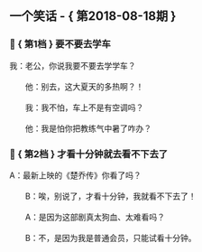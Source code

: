 ## 一个笑话 - { 第2018-08-18期 }
</hr>

### :jack_o_lantern: { 第1档 } 要不要去学车
我：老公，你说我要不要去学学车？<br/><br/>　　他：别去，这大夏天的多热啊？！<br/><br/>　　我：我不怕，车上不是有空调吗？<br/><br/>　　他：我是怕你把教练气中暑了咋办？


### :jack_o_lantern: { 第2档 } 才看十分钟就去看不下去了
A：最新上映的《楚乔传》你看了吗？<br/><br/>　　B：唉，别说了，才看十分钟，我就看不下去了！<br/><br/>　　A：是因为这部剧真太狗血、太难看吗？<br/><br/>　　B：不，是因为我是普通会员，只能试看十分钟。

